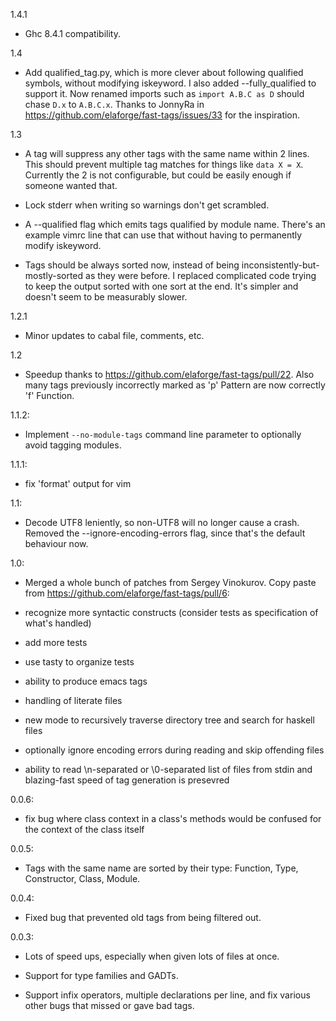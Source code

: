 1.4.1

* Ghc 8.4.1 compatibility.

1.4

* Add qualified_tag.py, which is more clever about following qualified symbols,
without modifying iskeyword.  I also added --fully_qualified to support it.
Now renamed imports such as `import A.B.C as D` should chase `D.x` to
`A.B.C.x`.  Thanks to JonnyRa in https://github.com/elaforge/fast-tags/issues/33
for the inspiration.

1.3

* A tag will suppress any other tags with the same name within 2 lines.
This should prevent multiple tag matches for things like `data X = X`.
Currently the 2 is not configurable, but could be easily enough if someone
wanted that.

* Lock stderr when writing so warnings don't get scrambled.

* A --qualified flag which emits tags qualified by module name.  There's an
example vimrc line that can use that without having to permanently modify
iskeyword.

* Tags should be always sorted now, instead of being
inconsistently-but-mostly-sorted as they were before.  I replaced
complicated code trying to keep the output sorted with one sort at the end.
It's simpler and doesn't seem to be measurably slower.

1.2.1

* Minor updates to cabal file, comments, etc.

1.2

* Speedup thanks to <https://github.com/elaforge/fast-tags/pull/22>.
Also many tags previously incorrectly marked as 'p' Pattern are now
correctly 'f' Function.

1.1.2:

* Implement `--no-module-tags` command line parameter to optionally avoid
tagging modules.

1.1.1:

* fix 'format' output for vim

1.1:

* Decode UTF8 leniently, so non-UTF8 will no longer cause a crash.  Removed
the --ignore-encoding-errors flag, since that's the default behaviour now.

1.0:

* Merged a whole bunch of patches from Sergey Vinokurov.  Copy paste from
<https://github.com/elaforge/fast-tags/pull/6>:

* recognize more syntactic constructs (consider tests as specification of
what's handled)

* add more tests

* use tasty to organize tests

* ability to produce emacs tags

* handling of literate files

* new mode to recursively traverse directory tree and search for haskell files

* optionally ignore encoding errors during reading and skip offending files

* ability to read \n-separated or \0-separated list of files from stdin
and blazing-fast speed of tag generation is presevred

0.0.6:

* fix bug where class context in a class's methods would be confused for the
context of the class itself

0.0.5:

* Tags with the same name are sorted by their type: Function, Type,
Constructor, Class, Module.

0.0.4:

* Fixed bug that prevented old tags from being filtered out.

0.0.3:

* Lots of speed ups, especially when given lots of files at once.

* Support for type families and GADTs.

* Support infix operators, multiple declarations per line, and fix various
other bugs that missed or gave bad tags.
